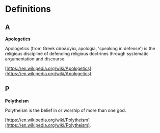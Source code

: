 # Definitions

## A

**Apologetics**

Apologetics (from Greek ἀπολογία, apología, 'speaking in defense') is the religious discipline of defending religious doctrines through systematic argumentation and discourse.

[https://en.wikipedia.org/wiki/Apologetics](https://en.wikipedia.org/wiki/Apologetics)

## P

**Polytheism**

Polytheism is the belief in or worship of more than one god.

[https://en.wikipedia.org/wiki/Polytheism](https://en.wikipedia.org/wiki/Polytheism).
